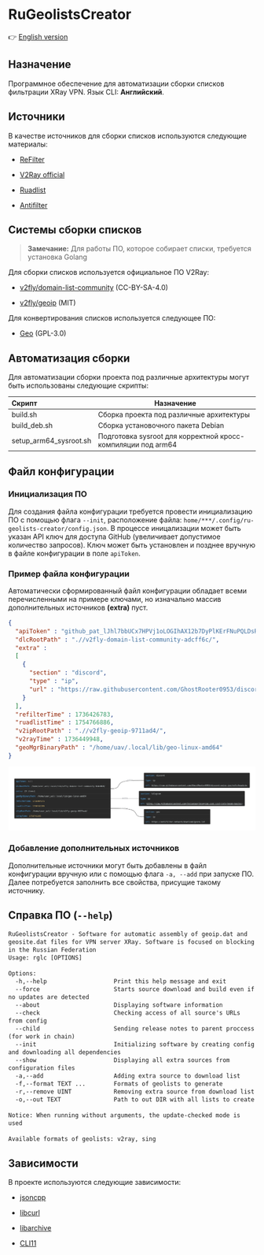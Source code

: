 # RuGeolistsCreator

👉 [English version](README.en.md)

## Назначение

Программное обеспечение для автоматизации сборки списков фильтрации XRay VPN. Язык CLI: **Английский**.

## Источники

В качестве источников для сборки списков используются следующие материалы:

* [ReFilter](https://github.com/1andrevich/Re-filter-lists)

* [V2Ray official](https://github.com/Loyalsoldier/v2ray-rules-dat)

* [Ruadlist](https://github.com/easylist/ruadlist)

* [Antifilter](https://antifilter.download/)

## Системы сборки списков

> **Замечание:** Для работы ПО, которое собирает списки, требуется установка Golang

Для сборки списков используется официальное ПО V2Ray:

* [v2fly/domain-list-community](https://github.com/v2fly/domain-list-community) (CC-BY-SA-4.0)

* [v2fly/geoip](https://github.com/v2fly/geoip) (MIT)

Для конвертирования списков используется следующее ПО:

* [Geo](https://github.com/MetaCubeX/geo) (GPL-3.0)

## Автоматизация сборки

Для автоматизации сборки проекта под различные архитектуры могут быть использованы следующие скрипты:

| Скрипт                 | Назначение                                                   |
|:---------------------- | ------------------------------------------------------------ |
| build.sh               | Сборка проекта под различные архитектуры                     |
| build_deb.sh           | Сборка установочного пакета Debian                           |
| setup_arm64_sysroot.sh | Подготовка sysroot для корректной кросс-компиляции под arm64 |

## Файл конфигурации

### Инициализация ПО

Для создания файла конфигурации требуется провести инициализацию ПО с помощью флага ```--init```, расположение файла: ```home/***/.config/ru-geolists-creator/config.json```. В процессе иницализации может быть указан API ключ для доступа GitHub (увеличивает допустимое количество запросов). Ключ может быть установлен и позднее вручную в файле конфигурации в поле ```apiToken```. 

### Пример файла конфигурации

Автоматически сформированный файл конфигурации обладает всеми перечисленными на примере ключами, но изначально массив дополнительных источников **(extra)** пуст. 

```json
{
  "apiToken" : "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",
  "dlcRootPath" : ".//v2fly-domain-list-community-adcff6c/",
  "extra" : 
  [
    {
      "section" : "discord",
      "type" : "ip",
      "url" : "https://raw.githubusercontent.com/GhostRooter0953/discord-voice-ips/refs/heads/master/voice_domains/discord-voice-ip-list"
    }
  ],
  "refilterTime" : 1736426783,
  "ruadlistTime" : 1754766886,
  "v2ipRootPath" : ".//v2fly-geoip-9711ad4/",
  "v2rayTime" : 1736449948,
  "geoMgrBinaryPath" : "/home/uav/.local/lib/geo-linux-amd64"
}
```

<img title="Config example" src="img/config_example.png" alt="img" width="820">

### Добавление дополнительных источников

Дополнительные источники могут быть добавлены в файл конфигурации вручную или с помощью флага ```-a, --add``` при запуске ПО. Далее потребуется заполнить все свойства, присущие такому источнику.

## Справка ПО (```--help```)

```
RuGeolistsCreator - Software for automatic assembly of geoip.dat and geosite.dat files for VPN server XRay. Software is focused on blocking in the Russian Federation
Usage: rglc [OPTIONS]

Options:
  -h,--help                   Print this help message and exit
  --force                     Starts source download and build even if no updates are detected
  --about                     Displaying software information
  --check                     Checking access of all source's URLs from config
  --child                     Sending release notes to parent proccess (for work in chain)
  --init                      Initializing software by creating config and downloading all dependencies
  --show                      Displaying all extra sources from configuration files
  -a,--add                    Adding extra source to download list
  -f,--format TEXT ...        Formats of geolists to generate
  -r,--remove UINT            Removing extra source from download list
  -o,--out TEXT               Path to out DIR with all lists to create

Notice: When running without arguments, the update-checked mode is used

Available formats of geolists: v2ray, sing
```

## Зависимости

В проекте используются следующие зависимости:

* [jsoncpp](https://github.com/open-source-parsers/jsoncpp)

* [libcurl](https://curl.se/libcurl/)

* [libarchive](https://libarchive.org/)

* [CLI11](https://github.com/CLIUtils/CLI11)
